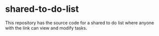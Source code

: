 # shared-to-do-list
This repository has the source code for a shared to do list where anyone with the link can view and modify tasks. 
